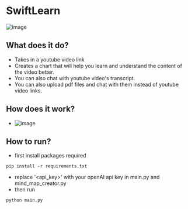 # SwiftLearn
![image](https://github.com/shibampokerail/SwiftLearn/assets/95929007/6c80e43f-97bc-4d2d-a6be-16c263299e52)


## What does it do?
- Takes in a youtube video link
- Creates a chart that will help you learn and understand the content of the video better.
- You can also chat with youtube video's transcript.
- You can also upload pdf files and chat with them instead of youtube video links.

## How does it work?
- ![image](https://github.com/shibampokerail/SwiftLearn/assets/95929007/8763a0ba-1b2b-4ec3-99f9-f15e161b1eb8)

## How to run?
- first install packages required
```
pip install -r requirements.txt
```
- replace '<api_key>' with your openAI api key in main.py and mind_map_creator.py
- then run
```
python main.py
```
